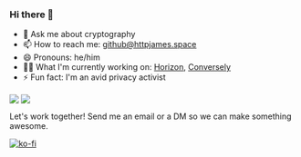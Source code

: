 ### Hi there 👋

- 💬 Ask me about cryptography
- 📫 How to reach me: github@httpjames.space
- 😄 Pronouns: he/him
- 🧑‍💻 What I'm currently working on: [Horizon](https://horizon.pics), [Conversely](https://converselyapp.com)
- ⚡ Fun fact: I'm an avid privacy activist
<a>
  <img align="center" src="https://github-readme-stats.vercel.app/api/top-langs/?username=httpjamesm&theme=tokyonight&layout=compact" />
</a>
<a>
  <img align="center" src="https://github-readme-stats.vercel.app/api?username=httpjamesm&theme=tokyonight" />
</a>

Let's work together! Send me an email or a DM so we can make something awesome.

[![ko-fi](https://ko-fi.com/img/githubbutton_sm.svg)](https://ko-fi.com/L4L3DGFV3)
